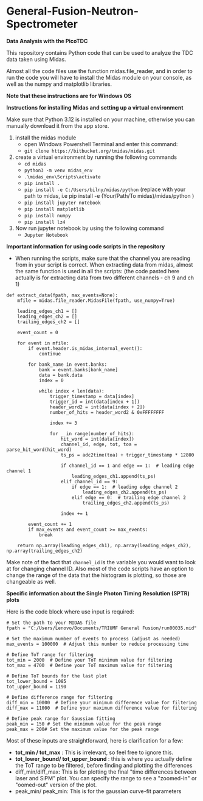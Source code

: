 # General-Fusion-Neutron-Spectrometer

**Data Analysis with the PicoTDC**

This repository contains Python code that can be used to analyze the TDC data taken using Midas.

Almost all the code files use the function midas.file_reader, and in order to run the code you will have to install the Midas module on your console, as well as the numpy and matplotlib libraries.

**Note that these instructions are for Windows OS**

**Instructions for installing Midas and setting up a virtual environment**

Make sure that Python 3.12 is installed on your machine, otherwise you can manually download it from the app store. 

1) install the midas module
   - open Windows Powershell Terminal and enter this command:
   - `git clone https://bitbucket.org/tmidas/midas.git`
2) create a virtual environment by running the following commands 
   - `cd midas`
   - `python3 -m venv midas_env`
   - `.\midas_env\Scripts\activate`
   - `pip install .`
   - `pip install -e C:/Users/bilny/midas/python` (replace with your path to midas, i.e pip install -e (Your/Path/To midas)/midas/python )
   - `pip install jupyter notebook`
   - `pip install matplotlib`
   - `pip install numpy`
   - `pip install lz4`
4) Now run jupyter notebook by using the following command
   - `Jupyter Notebook`

**Important information for using code scripts in the repository**

- When running the scripts, make sure that the channel you are reading from in your script is correct. When extracting data from midas, almost the same function is used in all the scripts: (the code pasted here actually is for extracting data from two different channels - ch 9 and ch 1)
```
def extract_data(fpath, max_events=None):
    mfile = midas.file_reader.MidasFile(fpath, use_numpy=True)
    
    leading_edges_ch1 = []
    leading_edges_ch2 = []
    trailing_edges_ch2 = []
    
    event_count = 0

    for event in mfile:
        if event.header.is_midas_internal_event():
            continue

        for bank_name in event.banks:
            bank = event.banks[bank_name]
            data = bank.data
            index = 0

            while index < len(data):
                trigger_timestamp = data[index]
                trigger_id = int(data[index + 1])
                header_word2 = int(data[index + 2])
                number_of_hits = header_word2 & 0xFFFFFFFF

                index += 3

                for _ in range(number_of_hits):
                    hit_word = int(data[index])
                    channel_id, edge, tot, toa = parse_hit_word(hit_word)
                    ts_ps = adc2time(toa) + trigger_timestamp * 12800

                    if channel_id == 1 and edge == 1:  # leading edge channel 1
                        leading_edges_ch1.append(ts_ps)
                    elif channel_id == 9:
                        if edge == 1:  # leading edge channel 2
                            leading_edges_ch2.append(ts_ps)
                        elif edge == 0:  # trailing edge channel 2
                            trailing_edges_ch2.append(ts_ps)

                    index += 1
        
        event_count += 1
        if max_events and event_count >= max_events:
            break

    return np.array(leading_edges_ch1), np.array(leading_edges_ch2), np.array(trailing_edges_ch2)

```
Make note of the fact that `channel_id` is the variable you would want to look at for changing channel ID.
Also most of the code scripts have an option to change the range of the data that the histogram is plotting, so those are changeable as well.

**Specific information about the Single Photon Timing Resolution (SPTR) plots**


Here is the code block where use input is required:

```
# Set the path to your MIDAS file
fpath = "C:/Users/Lenovo/Documents/TRIUMF General Fusion/run00035.mid"

# Set the maximum number of events to process (adjust as needed)
max_events = 100000  # Adjust this number to reduce processing time

# Define ToT range for filtering
tot_min = 2000  # Define your ToT minimum value for filtering
tot_max = 4700  # Define your ToT maximum value for filtering

# Define ToT bounds for the last plot
tot_lower_bound = 1085
tot_upper_bound = 1190

# Define difference range for filtering
diff_min = 10000  # Define your minimum difference value for filtering
diff_max = 11000  # Define your maximum difference value for filtering

# Define peak range for Gaussian fitting
peak_min = 150 # Set the minimum value for the peak range
peak_max = 200# Set the maximum value for the peak range
```
Most of these inputs are straightforward, here is clarification for a few:
- **tot_min / tot_max** : This is irrelevant, so feel free to ignore this.
- **tot_lower_bound/ tot_upper_bound** : this is where you actually define the ToT range to be filtered, before finding and plotting the differences
- diff_min/diff_max: This is for plotting the final "time differences between laser and SiPM" plot. You can specify the range to see a "zoomed-in" or "oomed-out" version of the plot.
- peak_min/ peak_min: This is for the gaussian curve-fit parameters
